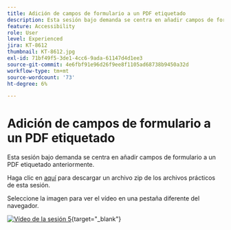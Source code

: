 ```yaml
---
title: Adición de campos de formulario a un PDF etiquetado
description: Esta sesión bajo demanda se centra en añadir campos de formulario a un PDF etiquetado anteriormente
feature: Accessibility
role: User
level: Experienced
jira: KT-8612
thumbnail: KT-8612.jpg
exl-id: 71bf49f5-3de1-4cc6-9ada-61147d4d1ee3
source-git-commit: 4e6fbf91e96d26f9ee8f1105ad68738b9450a32d
workflow-type: tm+mt
source-wordcount: '73'
ht-degree: 6%

---
```


# Adición de campos de formulario a un PDF etiquetado

Esta sesión bajo demanda se centra en añadir campos de formulario a un PDF etiquetado anteriormente.

Haga clic en [aquí](../assets/accessibilitysession5.zip) para descargar un archivo zip de los archivos prácticos de esta sesión.

Seleccione la imagen para ver el vídeo en una pestaña diferente del navegador.

[![Vídeo de la sesión 5](../assets/Accessibilitysession5_YT.png)](https://youtu.be/vaM9R-mt5Jo){target="_blank"}
